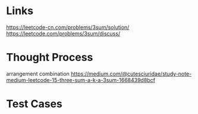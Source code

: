 # Links
https://leetcode-cn.com/problems/3sum/solution/
https://leetcode.com/problems/3sum/discuss/

# Thought Process
arrangement
combination
https://medium.com/@cutesciuridae/study-note-medium-leetcode-15-three-sum-a-k-a-3sum-1668439d8bcf

# Test Cases

